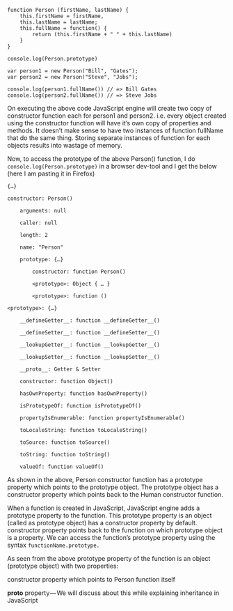 ```
function Person (firstName, lastName) {
    this.firstName = firstName,
    this.lastName = lastName;
    this.fullName = function() {
        return (this.firstName + " " + this.lastName)
    }
}

console.log(Person.prototype)

var person1 = new Person("Bill", "Gates");
var person2 = new Person("Steve", "Jobs");

console.log(person1.fullName()) // => Bill Gates
console.log(person2.fullName()) // => Steve Jobs
```

On executing the above code JavaScript engine will create two copy of constructor function each for person1 and person2. i.e. every object created using the constructor function will have it’s own copy of properties and methods. It doesn’t make sense to have two instances of function fullName that do the same thing. Storing separate instances of function for each objects results into wastage of memory.


Now, to access the prototype of the above Person() function,  I do ``console.log(Person.prototype)`` in a browser dev-tool and I get the below (here I am pasting it in Firefox)

```
{…}
​
constructor: Person()
​​
    arguments: null
    ​​
    caller: null
    ​​
    length: 2
    ​​
    name: "Person"
    ​​
    prototype: {…}
    ​​​
        constructor: function Person()
        ​​​
        <prototype>: Object { … }
        ​​
        <prototype>: function ()
    ​
<prototype>: {…}
​​
    __defineGetter__: function __defineGetter__()
    ​​
    __defineSetter__: function __defineSetter__()
    ​​
    __lookupGetter__: function __lookupGetter__()
    ​​
    __lookupSetter__: function __lookupSetter__()
    ​​
    __proto__: Getter & Setter
    ​​
    constructor: function Object()
    ​​
    hasOwnProperty: function hasOwnProperty()
    ​​
    isPrototypeOf: function isPrototypeOf()
    ​​
    propertyIsEnumerable: function propertyIsEnumerable()
    ​​
    toLocaleString: function toLocaleString()
    ​​
    toSource: function toSource()
    ​​
    toString: function toString()
    ​​
    valueOf: function valueOf()

```
As shown in the above, Person constructor function has a prototype property which points to the prototype object. The prototype object has a constructor property which points back to the Human constructor function.

When a function is created in JavaScript, JavaScript engine adds a prototype property to the function. This prototype property is an object (called as prototype object) has a constructor property by default. constructor property points back to the function on which prototype object is a property. We can access the function’s prototype property using the syntax ``functionName.prototype.``

As seen from the above prototype property of the function is an object (prototype object) with two properties:

constructor property which points to Person function itself

__proto__ property — We will discuss about this while explaining inheritance in JavaScript
